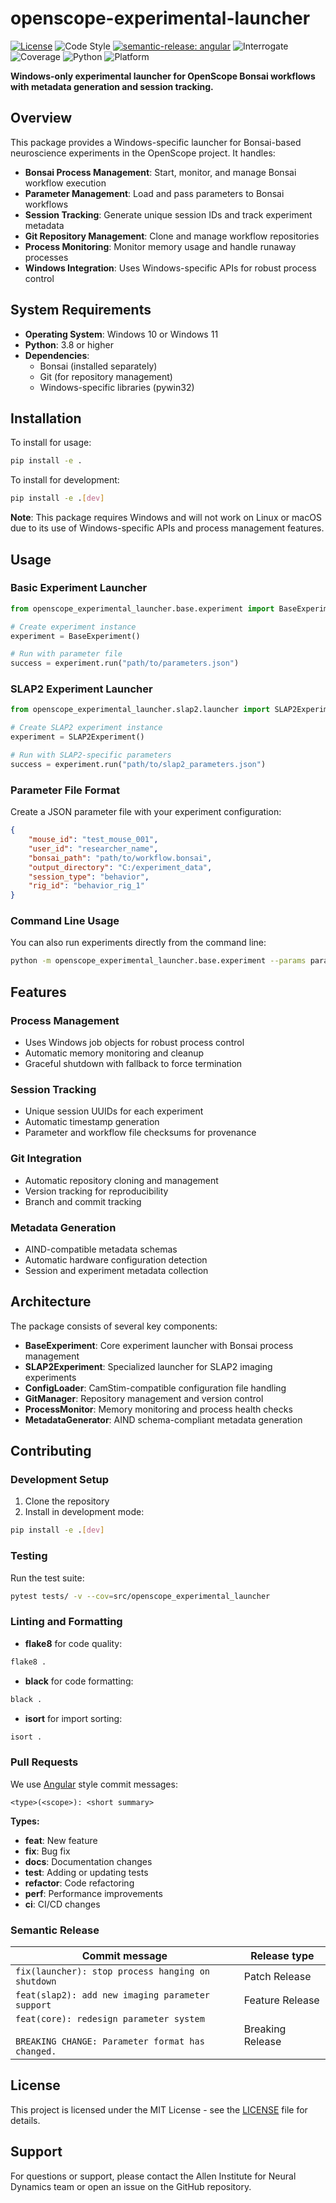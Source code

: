 # openscope-experimental-launcher

[![License](https://img.shields.io/badge/license-MIT-brightgreen)](LICENSE)
![Code Style](https://img.shields.io/badge/code%20style-black-black)
[![semantic-release: angular](https://img.shields.io/badge/semantic--release-angular-e10079?logo=semantic-release)](https://github.com/semantic-release/semantic-release)
![Interrogate](https://img.shields.io/badge/interrogate-100.0%25-brightgreen)
![Coverage](https://img.shields.io/badge/coverage-100%25-brightgreen?logo=codecov)
![Python](https://img.shields.io/badge/python->=3.8-blue?logo=python)
![Platform](https://img.shields.io/badge/platform-Windows-blue?logo=windows)

**Windows-only experimental launcher for OpenScope Bonsai workflows with metadata generation and session tracking.**

## Overview

This package provides a Windows-specific launcher for Bonsai-based neuroscience experiments in the OpenScope project. It handles:

- **Bonsai Process Management**: Start, monitor, and manage Bonsai workflow execution
- **Parameter Management**: Load and pass parameters to Bonsai workflows
- **Session Tracking**: Generate unique session IDs and track experiment metadata
- **Git Repository Management**: Clone and manage workflow repositories
- **Process Monitoring**: Monitor memory usage and handle runaway processes
- **Windows Integration**: Uses Windows-specific APIs for robust process control

## System Requirements

- **Operating System**: Windows 10 or Windows 11
- **Python**: 3.8 or higher
- **Dependencies**: 
  - Bonsai (installed separately)
  - Git (for repository management)
  - Windows-specific libraries (pywin32)

## Installation

To install for usage:
```bash
pip install -e .
```

To install for development:
```bash
pip install -e .[dev]
```

**Note**: This package requires Windows and will not work on Linux or macOS due to its use of Windows-specific APIs and process management features.

## Usage

### Basic Experiment Launcher

```python
from openscope_experimental_launcher.base.experiment import BaseExperiment

# Create experiment instance
experiment = BaseExperiment()

# Run with parameter file
success = experiment.run("path/to/parameters.json")
```

### SLAP2 Experiment Launcher

```python
from openscope_experimental_launcher.slap2.launcher import SLAP2Experiment

# Create SLAP2 experiment instance
experiment = SLAP2Experiment()

# Run with SLAP2-specific parameters
success = experiment.run("path/to/slap2_parameters.json")
```

### Parameter File Format

Create a JSON parameter file with your experiment configuration:

```json
{
    "mouse_id": "test_mouse_001",
    "user_id": "researcher_name",
    "bonsai_path": "path/to/workflow.bonsai",
    "output_directory": "C:/experiment_data",
    "session_type": "behavior",
    "rig_id": "behavior_rig_1"
}
```

### Command Line Usage

You can also run experiments directly from the command line:

```bash
python -m openscope_experimental_launcher.base.experiment --params parameters.json
```

## Features

### Process Management
- Uses Windows job objects for robust process control
- Automatic memory monitoring and cleanup
- Graceful shutdown with fallback to force termination

### Session Tracking
- Unique session UUIDs for each experiment
- Automatic timestamp generation
- Parameter and workflow file checksums for provenance

### Git Integration
- Automatic repository cloning and management
- Version tracking for reproducibility
- Branch and commit tracking

### Metadata Generation
- AIND-compatible metadata schemas
- Automatic hardware configuration detection
- Session and experiment metadata collection

## Architecture

The package consists of several key components:

- **BaseExperiment**: Core experiment launcher with Bonsai process management
- **SLAP2Experiment**: Specialized launcher for SLAP2 imaging experiments
- **ConfigLoader**: CamStim-compatible configuration file handling
- **GitManager**: Repository management and version control
- **ProcessMonitor**: Memory monitoring and process health checks
- **MetadataGenerator**: AIND schema-compliant metadata generation

## Contributing

### Development Setup

1. Clone the repository
2. Install in development mode:
```bash
pip install -e .[dev]
```

### Testing

Run the test suite:
```bash
pytest tests/ -v --cov=src/openscope_experimental_launcher
```

### Linting and Formatting

- **flake8** for code quality:
```bash
flake8 .
```

- **black** for code formatting:
```bash
black .
```

- **isort** for import sorting:
```bash
isort .
```

### Pull Requests

We use [Angular](https://github.com/angular/angular/blob/main/CONTRIBUTING.md#commit) style commit messages:

```text
<type>(<scope>): <short summary>
```

**Types:**
- **feat**: New feature
- **fix**: Bug fix
- **docs**: Documentation changes
- **test**: Adding or updating tests
- **refactor**: Code refactoring
- **perf**: Performance improvements
- **ci**: CI/CD changes

### Semantic Release

| Commit message | Release type |
|----------------|--------------|
| `fix(launcher): stop process hanging on shutdown` | Patch Release |
| `feat(slap2): add new imaging parameter support` | Feature Release |
| `feat(core): redesign parameter system`<br><br>`BREAKING CHANGE: Parameter format has changed.` | Breaking Release |

## License

This project is licensed under the MIT License - see the [LICENSE](LICENSE) file for details.

## Support

For questions or support, please contact the Allen Institute for Neural Dynamics team or open an issue on the GitHub repository.

